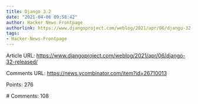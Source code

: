```yaml
---
title: Django 3.2
date: "2021-04-06 09:58:42"
author: Hacker News Frontpage
authorlink: https://www.djangoproject.com/weblog/2021/apr/06/django-32-released/
tags:
- Hacker-News-Frontpage
---
```


<p>Article URL: <a href="https://www.djangoproject.com/weblog/2021/apr/06/django-32-released/">https://www.djangoproject.com/weblog/2021/apr/06/django-32-released/</a></p>
<p>Comments URL: <a href="https://news.ycombinator.com/item?id=26710013">https://news.ycombinator.com/item?id=26710013</a></p>
<p>Points: 276</p>
<p># Comments: 108</p>
